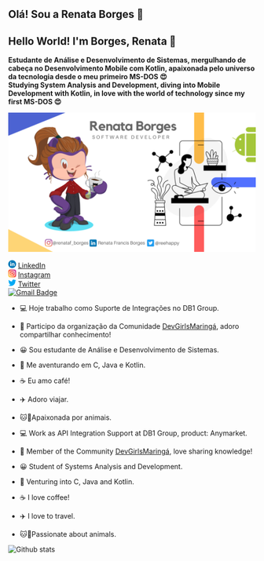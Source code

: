 ## Olá! Sou a Renata Borges 👋
## Hello World! I'm Borges, Renata 👋

**Estudante de Análise e Desenvolvimento de  Sistemas, mergulhando de cabeça no Desenvolvimento Mobile com Kotlin, apaixonada pelo universo da tecnologia desde o meu primeiro MS-DOS :heart_eyes:**  
**Studying System Analysis and Development, diving into Mobile Development with Kotlin, in love with the world of technology since my first MS-DOS :heart_eyes:**  

<img src="Xenon (1).png">

<a href="https://www.linkedin.com/in/renata-francis-borges-b6b056158"><img src="linkedin.png" width="16"></img></a> [LinkedIn](https://www.linkedin.com/in/renata-francis-borges-b6b056158)<br>
<a href="https://www.instagram.com/renataf_borges/"><img src="instagram.png" width="16"></img></a> [Instagram](https://www.instagram.com/renataf_borges/)<br>
<a href="https://www.twitter.com/reehappy/"><img src="twitter.png" width="16"></img></a> [Twitter](https://www.twitter.com/reehappy/)<br>
[![Gmail Badge](https://img.shields.io/badge/-renata.francisborges@gmail.com-c14438?style=flat-square&logo=Gmail&logoColor=white&link=mailto:renata.francisborges@gmail.com)](mailto:renata.francisborges@gmail.com)

* :computer:  Hoje trabalho como Suporte de Integrações no DB1 Group.
* 🙏  Participo da organização da Comunidade [DevGirlsMaringá](https://www.instagram.com/devgirlsmaringa/), adoro compartilhar conhecimento!
* 😀  Sou estudante de Análise e Desenvolvimento de Sistemas. 
* :rocket: Me aventurando em C, Java e Kotlin.
* :coffee: Eu amo café!
* :airplane: Adoro viajar.
* :cat::dog:Apaixonada por animais.

* :computer: Work as API Integration Support at DB1 Group, product: Anymarket.
* 🙏 Member of the Community [DevGirlsMaringá](https://www.instagram.com/devgirlsmaringa/), love sharing knowledge!
* 😀 Student of Systems Analysis and Development.
* :rocket: Venturing into C, Java and Kotlin.
* :coffee: I love coffee!
* :airplane: I love to travel.
* :cat::dog:Passionate about animals.

![Github stats](https://github-readme-stats.vercel.app/api?username=renatafborges&theme=radical&count_private=true&show_icons=true)

